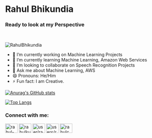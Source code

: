<h1>Rahul Bhikundia</h1>
<h3>Ready to look at my Perspective</h3>

<a href="https://twitter.com/RBhikundia" rel="nofollow"><img alt="" src="https://camo.githubusercontent.com/f558aef090eaabdd1b075b0255b42836f972ca92de3f8a2d066fff67cc544668/68747470733a2f2f696d672e736869656c64732e696f2f62616467652f547769747465722d3144413146323f7374796c653d6e6f726d616c266c6f676f3d74776974746572266c6f676f436f6c6f723d7768697465" data-canonical-src="https://img.shields.io/badge/Twitter-1DA1F2?style=normal&amp;logo=twitter&amp;logoColor=white" style="max-width: 100%;"></a>
<a href="https://www.linkedin.com/in/rahul-bhikundia-0310211b2/}" rel="nofollow"><img alt="" src="https://camo.githubusercontent.com/46b4cacba29b90c400d3d8990aca63573cb42df06f696e05ac63768b61720c20/68747470733a2f2f696d672e736869656c64732e696f2f62616467652f4c696e6b6564496e2d3030373742353f7374796c653d6e6f726d616c266c6f676f3d6c696e6b6564696e266c6f676f436f6c6f723d7768697465" data-canonical-src="https://img.shields.io/badge/LinkedIn-0077B5?style=normal&amp;logo=linkedin&amp;logoColor=white" style="max-width: 100%;"></a>

<p> <img src="https://komarev.com/ghpvc/?username=RahulBhikundia&label=Profile%20views&color=0e75b6&style=flat" alt="RahulBhikundia" /> </p>

- 🔭 I’m currently working on Machine Learning Projects
- 🌱 I’m currently learning Machine Learning, Amazon Web Services
- 👯 I’m looking to collaborate on Speech Recognition Projects
- 💬 Ask me about Machine Learning, AWS
- 😄 Pronouns: He/Him
- ⚡ Fun fact: I am Creative.

[![Anurag's GitHub stats](https://github-readme-stats.vercel.app/api?username=RahulBhikundia)](https://github.com/mahesh1706/github-readme-stats)

[![Top Langs](https://github-readme-stats.vercel.app/api/top-langs/?username=RahulBhikundia&layout=compact)](https://github.com/anuraghazra/github-readme-stats)

<h3 align="left">Connect with me:</h3>
<p align="left">
    <a href="https://www.linkedin.com/in/rahul-bhikundia-0310211b2/" target="blank"><img align="center"
            src="https://raw.githubusercontent.com/rahuldkjain/github-profile-readme-generator/master/src/images/icons/Social/linked-in-alt.svg"
            alt="rahul-bhikundia-0310211b2/" height="30" width="40" /></a>
    <a href="https://www.hackerrank.com/rahulkumar6222" target="blank"><img align="center"
            src="https://raw.githubusercontent.com/rahuldkjain/github-profile-readme-generator/master/src/images/icons/Social/hackerrank.svg"
            alt="rahulkumar6222" height="30" width="40" /></a>
    <a href="https://auth.geeksforgeeks.org/user/rahulconquerer/profile" target="blank"><img align="center"
            src="https://raw.githubusercontent.com/rahuldkjain/github-profile-readme-generator/master/src/images/icons/Social/geeks-for-geeks.svg"
            alt="user/rahulconquerer/profile" height="30" width="40" /></a>
    <a href="https://www.codechef.com/users/rahulbhikundia" target="blank"><img align="center"
            src="https://cdn.codechef.com/images/cc-logo.svg"
            alt="users/rahulbhikundia" height="30" width="40" /></a>
    <a href="https://leetcode.com/rahulconquerer/" target="blank"><img align="center"
            src="https://leetcode.com/_next/static/images/logo-ff2b712834cf26bf50a5de58ee27bcef.png"
            alt="rahulconquerer/" height="30" width="40" /></a>
</p>
